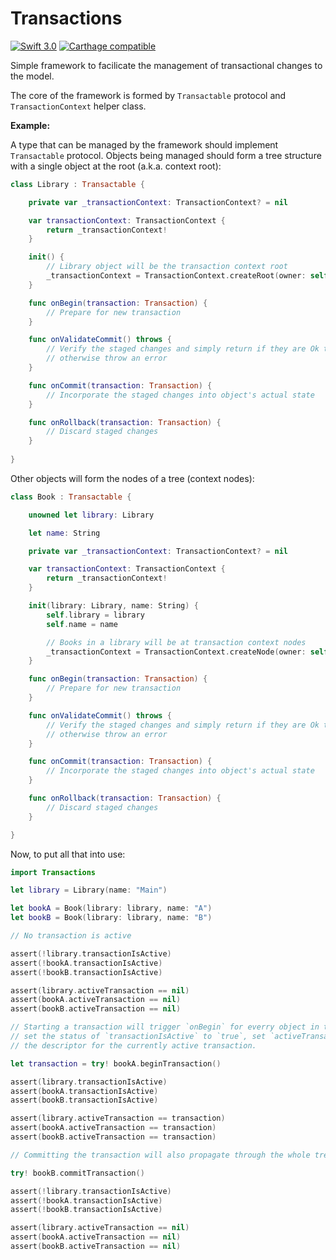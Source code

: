 # Transactions

[![Swift 3.0](https://img.shields.io/badge/Swift-3.0-E9392C.svg?style=flat)](https://developer.apple.com/swift/)
[![Carthage compatible](https://img.shields.io/badge/Carthage-compatible-4BC51D.svg?style=flat)](https://github.com/Carthage/Carthage)

Simple framework to facilicate the management of transactional changes to the model.

The core of the framework is formed by `Transactable` protocol and `TransactionContext` helper class.

**Example:**

A type that can be managed by the framework should implement `Transactable` protocol.  Objects being managed should form a tree structure with a single object at the root (a.k.a. context root):

````swift
class Library : Transactable {

    private var _transactionContext: TransactionContext? = nil

    var transactionContext: TransactionContext {
        return _transactionContext!
    }

    init() {
        // Library object will be the transaction context root
        _transactionContext = TransactionContext.createRoot(owner: self)
    }

    func onBegin(transaction: Transaction) {
        // Prepare for new transaction    
    }

    func onValidateCommit() throws {
        // Verify the staged changes and simply return if they are Ok to commit, 
        // otherwise throw an error
    }

    func onCommit(transaction: Transaction) {
        // Incorporate the staged changes into object's actual state
    }

    func onRollback(transaction: Transaction) {
        // Discard staged changes
    }
    
}
````

Other objects will form the nodes of a tree (context nodes):

````swift
class Book : Transactable {

    unowned let library: Library

    let name: String

    private var _transactionContext: TransactionContext? = nil

    var transactionContext: TransactionContext {
        return _transactionContext!
    }

    init(library: Library, name: String) {
        self.library = library
        self.name = name

        // Books in a library will be at transaction context nodes
        _transactionContext = TransactionContext.createNode(owner: self, parent: library)
    }

    func onBegin(transaction: Transaction) {
        // Prepare for new transaction    
    }

    func onValidateCommit() throws {
        // Verify the staged changes and simply return if they are Ok to commit, 
        // otherwise throw an error
    }

    func onCommit(transaction: Transaction) {
        // Incorporate the staged changes into object's actual state
    }

    func onRollback(transaction: Transaction) {
        // Discard staged changes
    }

}
````

Now, to put all that into use:

````swift
import Transactions

let library = Library(name: "Main")

let bookA = Book(library: library, name: "A")
let bookB = Book(library: library, name: "B")

// No transaction is active

assert(!library.transactionIsActive)
assert(!bookA.transactionIsActive)
assert(!bookB.transactionIsActive)

assert(library.activeTransaction == nil)
assert(bookA.activeTransaction == nil)
assert(bookB.activeTransaction == nil)

// Starting a transaction will trigger `onBegin` for everry object in the tree,
// set the status of `transactionIsActive` to `true`, set `activeTransaction` to
// the descriptor for the currently active transaction.

let transaction = try! bookA.beginTransaction()

assert(library.transactionIsActive)
assert(bookA.transactionIsActive)
assert(bookB.transactionIsActive)

assert(library.activeTransaction == transaction)
assert(bookA.activeTransaction == transaction)
assert(bookB.activeTransaction == transaction)

// Committing the transaction will also propagate through the whole tree

try! bookB.commitTransaction()

assert(!library.transactionIsActive)
assert(!bookA.transactionIsActive)
assert(!bookB.transactionIsActive)

assert(library.activeTransaction == nil)
assert(bookA.activeTransaction == nil)
assert(bookB.activeTransaction == nil)
````
